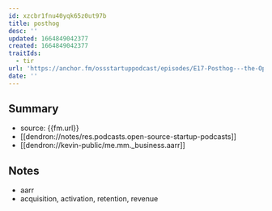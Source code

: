 ```yaml
---
id: xzcbr1fnu40yqk65z0ut97b
title: posthog
desc: ''
updated: 1664849042377
created: 1664849042377
traitIds:
  - tir
url: 'https://anchor.fm/ossstartuppodcast/episodes/E17-Posthog---the-Open-Source-Product-Analytics-Alternative-e1dnjlo'
date: ''
---
```


## Summary

- source: {{fm.url}}
- [[dendron://notes/res.podcasts.open-source-startup-podcasts]]
- [[dendron://kevin-public/me.mm._business.aarr]]

## Notes
- aarr 
- acquisition, activation, retention, revenue
